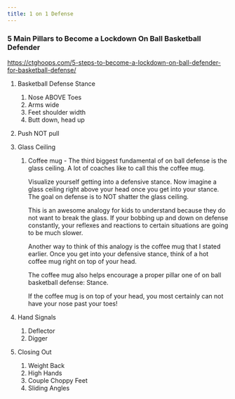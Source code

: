 ```yaml
---
title: 1 on 1 Defense
---
```



### **5 Main Pillars to Become a Lockdown On Ball Basketball Defender**

https://ctghoops.com/5-steps-to-become-a-lockdown-on-ball-defender-for-basketball-defense/

1. Basketball Defense Stance

   1. Nose ABOVE Toes
   2. Arms wide
   3. Feet shoulder width
   4. Butt down, head up
2. Push NOT pull
3. Glass Ceiling

   1. Coffee mug - The third biggest fundamental of on ball defense is the glass ceiling. A lot of coaches like to call this the coffee mug.

      Visualize yourself getting into a defensive stance. Now imagine a glass ceiling right above your head once you get into your stance. The goal on defense is to NOT shatter the glass ceiling.

      This is an awesome analogy for kids to understand because they do not want to break the glass. If your bobbing up and down on defense constantly, your reflexes and reactions to certain situations are going to be much slower.

      Another way to think of this analogy is the coffee mug that I stated earlier. Once you get into your defensive stance, think of a hot coffee mug right on top of your head.

      The coffee mug also helps encourage a proper pillar one of on ball basketball defense: Stance.

      If the coffee mug is on top of your head, you most certainly can not have your nose past your toes!
4. Hand Signals

   1. Deflector
   2. Digger
5. Closing Out

   1. Weight Back
   2. High Hands
   3. Couple Choppy Feet
   4. Sliding Angles